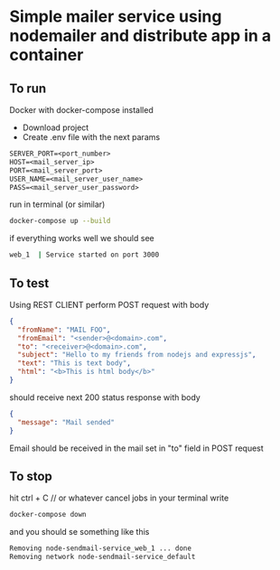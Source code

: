 # Simple mailer service using nodemailer and distribute app in a container

## To run

Docker with docker-compose installed

- Download project
- Create .env file with the next params

```.txt
SERVER_PORT=<port_number>
HOST=<mail_server_ip>
PORT=<mail_server_port>
USER_NAME=<mail_server_user_name>
PASS=<mail_server_user_password>
```

run in terminal (or similar)

```bash
docker-compose up --build
```

if everything works well we should see

```bash
web_1  | Service started on port 3000
```

## To test

Using REST CLIENT
perform POST request with body

```json
{
  "fromName": "MAIL FOO",
  "fromEmail": "<sender>@<domain>.com",
  "to": "<receiver>@<domain>.com",
  "subject": "Hello to my friends from nodejs and expressjs",
  "text": "This is text body",
  "html": "<b>This is html body</b>"
}
```

should receive next 200 status response with body

```json
{
  "message": "Mail sended"
}
```

Email should be received in the mail set in "to" field in POST request

## To stop

hit ctrl + C // or whatever cancel jobs in your terminal
write

```bash
docker-compose down
```

and you should se something like this

```bash
Removing node-sendmail-service_web_1 ... done
Removing network node-sendmail-service_default
```
